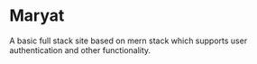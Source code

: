 # Maryat

A basic full stack site based on mern stack which supports user authentication and other functionality.
